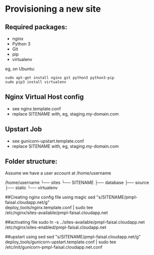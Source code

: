 Provisioning a new site
=======================

## Required packages:

* nginx
* Python 3
* Git
* pip
* virtualenv

eg, on Ubuntu:

    sudo apt-get install nginx git python3 python3-pip
    sudo pip3 install virtualenv

## Nginx Virtual Host config

* see nginx.template.conf
* replace SITENAME with, eg, staging.my-domain.com

## Upstart Job

* see gunicorn-upstart.template.conf
* replace SITENAME with, eg, staging.my-domain.com

## Folder structure:
Assume we have a user account at /home/username

/home/username
└── sites
  └── SITENAME
    ├── database
    ├── source
    ├── static
    └── virtualenv

##Creating nginx config file using magic
    sed "s/SITENAME/pmpl-faisal.cloudapp.net/g" \
        deploy_tools/nginx.template.conf | sudo tee \
        /etc/nginx/sites-available/pmpl-faisal.cloudapp.net

##activating file
    sudo ln -s ../sites-available/pmpl-faisal.cloudapp.net \
    /etc/nginx/sites-enabled/pmpl-faisal.cloudapp.net

##upstart using sed
    sed "s/SITENAME/pmpl-faisal.cloudapp.net/g" \
        deploy_tools/gunicorn-upstart.template.conf | sudo tee \
        /etc/init/gunicorn-pmpl-faisal.cloudapp.net.conf
